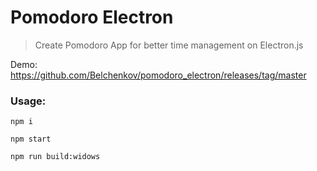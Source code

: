 # Pomodoro Electron

> Create Pomodoro App for better time management on Electron.js

Demo: https://github.com/Belchenkov/pomodoro_electron/releases/tag/master

### Usage:

```
npm i
```

```
npm start
```

```
npm run build:widows
```
